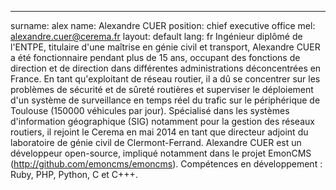 ---
surname: alex
name: Alexandre CUER
position: chief executive office
mel: alexandre.cuer@cerema.fr
layout: default
lang: fr
Ingénieur diplômé de l'ENTPE, titulaire d'une maîtrise en génie civil et transport, Alexandre CUER a été fonctionnaire pendant plus de 15 ans, occupant des fonctions de direction et de direction dans différentes administrations déconcentrées en France. En tant qu'exploitant de réseau routier, il a dû se concentrer sur les problèmes de sécurité et de sûreté routières et superviser le déploiement d'un système de surveillance en temps réel du trafic sur le périphérique de Toulouse (150000 véhicules par jour). Spécialisé dans les systèmes d'information géographique (SIG) notamment pour la gestion des réseaux routiers, il rejoint le Cerema en mai 2014 en tant que directeur adjoint du laboratoire de génie civil de Clermont-Ferrand.
Alexandre CUER est un développeur open-source, impliqué notamment dans le projet EmonCMS (http://github.com/emoncms/emoncms). 
Compétences en développement : Ruby, PHP, Python, C et C+++.
